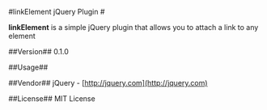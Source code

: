 #linkElement jQuery Plugin #

**linkElement** is a simple jQuery plugin that allows you to attach a link to any element

##Version##
0.1.0

##Usage##

    
    
##Vendor##
jQuery - [http://jquery.com](http://jquery.com)

##License##
MIT License

